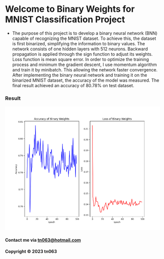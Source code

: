 # Welcome to Binary Weights for MNIST Classification Project

* The purpose of this project is to develop a binary neural network (BNN) capable of recognizing the MNIST dataset. To achieve this, the dataset is first binarized, simplifying the information to binary values. The network consists of one hidden layers with 512 neurons. Backward propagation is applied through the sign function to adjust its weights. Loss function is mean square error. In order to optimize the training process and minimum the gradient descent, I use momentum algorithm and train it by minibatch. This allowing the network faster convergence. After implementing the binary neural network and training it on the binarized MNIST dataset, the accuracy of the model was measured. The final result achieved an accuracy of 80.78% on test dataset.

### Result

![Result](https://github.com/tn063/Binary-Weights-MNIST-Classification/blob/main/figure.png)

#### Contact me via tn063@hotmail.com

#### Copyright &#169; 2023 tn063
